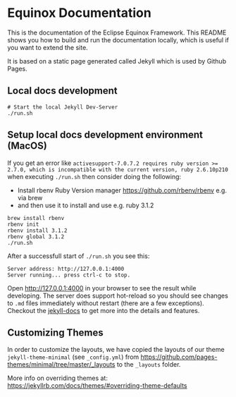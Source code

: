# Equinox Documentation

This is the documentation of the Eclipse Equinox Framework. This README shows you how to build and run the documentation locally, which is useful if you want to extend the site. 

It is based on a static page generated called Jekyll which is used by Github Pages.

## Local docs development

```
# Start the local Jekyll Dev-Server
./run.sh
```


## Setup local docs development environment (MacOS)

If you get an error like `activesupport-7.0.7.2 requires ruby version >= 2.7.0, which is incompatible with the current version, ruby 2.6.10p210` when executing `./run.sh` then consider doing the following:

- Install rbenv Ruby Version manager https://github.com/rbenv/rbenv e.g. via brew
- and then use it to install and use e.g. ruby 3.1.2

```
brew install rbenv
rbenv init
rbenv install 3.1.2
rbenv global 3.1.2
./run.sh
```

After a successfull start of `./run.sh` you see this:

```
Server address: http://127.0.0.1:4000
Server running... press ctrl-c to stop.
```


Open http://127.0.0.1:4000 in your browser to see the result while developing. 
The server does support hot-reload so you should see changes to `.md` files immediately without restart (there are a few exceptions). Checkout the [jekyll-docs](https://jekyllrb.com/docs/pages/) to get more into the details and features.

## Customizing Themes

In order to customize the layouts, we have copied the layouts of our theme `jekyll-theme-minimal` (see `_config.yml`) from https://github.com/pages-themes/minimal/tree/master/_layouts to the `_layouts` folder.

More info on overriding themes at: https://jekyllrb.com/docs/themes/#overriding-theme-defaults


